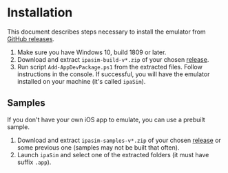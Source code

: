 # Installation

This document describes steps necessary to install the emulator from [GitHub
releases](https://github.com/ipasimulator/ipasim/releases).

1. Make sure you have Windows 10, build 1809 or later.
2. Download and extract `ipasim-build-v*.zip` of your chosen
   [release](https://github.com/ipasimulator/ipasim/releases).
3. Run script `Add-AppDevPackage.ps1` from the extracted files. Follow
   instructions in the console. If successful, you will have the emulator
   installed on your machine (it's called `ipaSim`).

## Samples

If you don't have your own iOS app to emulate, you can use a prebuilt sample.

1. Download and extract `ipasim-samples-v*.zip` of your chosen
   [release](https://github.com/ipasimulator/ipasim/releases) or some previous
   one (samples may not be built that often).
2. Launch `ipaSim` and select one of the extracted folders (it must have suffix
   `.app`).

